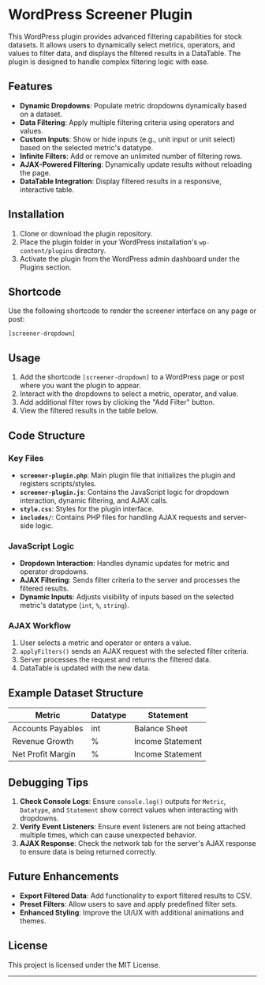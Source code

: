# WordPress Screener Plugin

This WordPress plugin provides advanced filtering capabilities for stock datasets. It allows users to dynamically select metrics, operators, and values to filter data, and displays the filtered results in a DataTable. The plugin is designed to handle complex filtering logic with ease.

## Features

- **Dynamic Dropdowns**: Populate metric dropdowns dynamically based on a dataset.
- **Data Filtering**: Apply multiple filtering criteria using operators and values.
- **Custom Inputs**: Show or hide inputs (e.g., unit input or unit select) based on the selected metric's datatype.
- **Infinite Filters**: Add or remove an unlimited number of filtering rows.
- **AJAX-Powered Filtering**: Dynamically update results without reloading the page.
- **DataTable Integration**: Display filtered results in a responsive, interactive table.

## Installation

1. Clone or download the plugin repository.
2. Place the plugin folder in your WordPress installation's `wp-content/plugins` directory.
3. Activate the plugin from the WordPress admin dashboard under the Plugins section.

## Shortcode

Use the following shortcode to render the screener interface on any page or post:

```
[screener-dropdown]
```

## Usage

1. Add the shortcode `[screener-dropdown]` to a WordPress page or post where you want the plugin to appear.
2. Interact with the dropdowns to select a metric, operator, and value.
3. Add additional filter rows by clicking the "Add Filter" button.
4. View the filtered results in the table below.

## Code Structure

### Key Files

- **`screener-plugin.php`**: Main plugin file that initializes the plugin and registers scripts/styles.
- **`screener-plugin.js`**: Contains the JavaScript logic for dropdown interaction, dynamic filtering, and AJAX calls.
- **`style.css`**: Styles for the plugin interface.
- **`includes/`**: Contains PHP files for handling AJAX requests and server-side logic.

### JavaScript Logic

- **Dropdown Interaction**:
  Handles dynamic updates for metric and operator dropdowns.
- **AJAX Filtering**:
  Sends filter criteria to the server and processes the filtered results.
- **Dynamic Inputs**:
  Adjusts visibility of inputs based on the selected metric's datatype (`int`, `%`, `string`).

### AJAX Workflow

1. User selects a metric and operator or enters a value.
2. `applyFilters()` sends an AJAX request with the selected filter criteria.
3. Server processes the request and returns the filtered data.
4. DataTable is updated with the new data.

## Example Dataset Structure

| Metric                | Datatype | Statement      |
|-----------------------|----------|----------------|
| Accounts Payables     | int      | Balance Sheet  |
| Revenue Growth        | %        | Income Statement |
| Net Profit Margin     | %        | Income Statement |

## Debugging Tips

1. **Check Console Logs**:
   Ensure `console.log()` outputs for `Metric`, `Datatype`, and `Statement` show correct values when interacting with dropdowns.
2. **Verify Event Listeners**:
   Ensure event listeners are not being attached multiple times, which can cause unexpected behavior.
3. **AJAX Response**:
   Check the network tab for the server's AJAX response to ensure data is being returned correctly.

## Future Enhancements

- **Export Filtered Data**: Add functionality to export filtered results to CSV.
- **Preset Filters**: Allow users to save and apply predefined filter sets.
- **Enhanced Styling**: Improve the UI/UX with additional animations and themes.

## License

This project is licensed under the MIT License.

---

